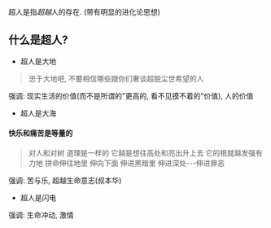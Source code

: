 超人是指*超越*人的存在. (带有明显的进化论思想)

## 什么是超人?
- 超人是大地
>忠于大地吧, 不要相信哪些跟你们奢谈超脱尘世希望的人

强调: 现实生活的价值(而不是所谓的"更高的, 看不见摸不着的"价值), 人的价值

- 超人是大海
#### 快乐和痛苦是等量的
> 对人和对树 道理是一样的
> 它越是想往高处和亮出升上去
> 它的根就越发强有力地
> 拼命伸往地里
> 伸向下面
> 伸进黑暗里
> 伸进深处---伸进罪恶

强调: 苦与乐, 超越生命意志(叔本华)

- 超人是闪电

强调: 生命冲动, 激情

## 